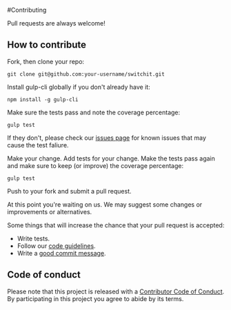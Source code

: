 #Contributing

Pull requests are always welcome!

## How to contribute
Fork, then clone your repo:

    git clone git@github.com:your-username/switchit.git

Install gulp-cli globally if you don't already have it:

    npm install -g gulp-cli
    
Make sure the tests pass and note the coverage percentage:

    gulp test

If they don't, please check our [issues page](https://github.com/dongryphon/switchit/issues) for known issues that
may cause the test faliure.

Make your change. Add tests for your change. Make the tests pass again and make sure to keep (or improve) the coverage percentage:

    gulp test

Push to your fork and submit a pull request.

At this point you're waiting on us. We may suggest some changes or improvements or alternatives.

Some things that will increase the chance that your pull request is accepted:

- Write tests.
- Follow our [code guidelines](https://github.com/sencha/code-guidelines).
- Write a [good commit message](http://tbaggery.com/2008/04/19/a-note-about-git-commit-messages.html).

## Code of conduct
Please note that this project is released with a [Contributor Code of Conduct](CODE_OF_CONDUCT.md). By participating in this project you agree to abide by its terms.